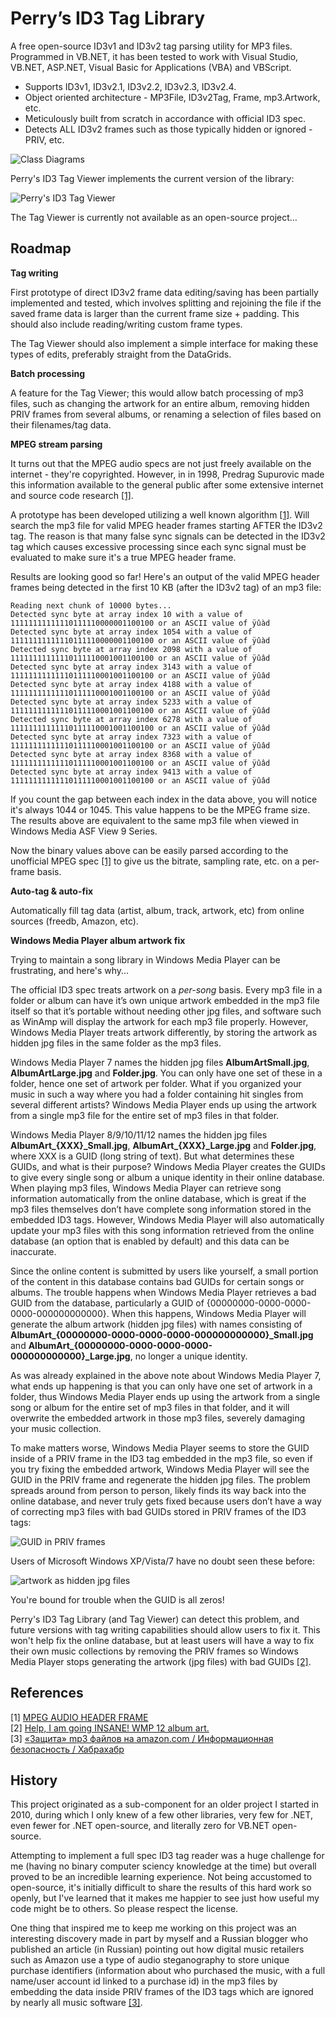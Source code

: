 Perry’s ID3 Tag Library
=======================

A free open-source ID3v1 and ID3v2 tag parsing utility for MP3 files. Programmed in VB.NET, it has been tested to work with Visual Studio, VB.NET, ASP.NET, Visual Basic for Applications (VBA) and VBScript.

* Supports ID3v1, ID3v2.1, ID3v2.2, ID3v2.3, ID3v2.4.  
* Object oriented architecture - MP3File, ID3v2Tag, Frame, mp3.Artwork, etc.  
* Meticulously built from scratch in accordance with official ID3 spec.  
* Detects ALL ID3v2 frames such as those typically hidden or ignored - PRIV, etc.  

![Class Diagrams](http://files.glassocean.net/github/id3taglibrary1.jpg)

Perry's ID3 Tag Viewer implements the current version of the library:

![Perry's ID3 Tag Viewer](http://glassocean.net/media/id3-tag-viewer-1.jpg)

The Tag Viewer is currently not available as an open-source project...

Roadmap
-------

**Tag writing**

First prototype of direct ID3v2 frame data editing/saving has been partially implemented and tested, which involves  splitting and rejoining the file if the saved frame data is larger than the current frame size + padding. This should also include reading/writing custom frame types.

The Tag Viewer should also implement a simple interface for making these types of edits, preferably straight from the DataGrids.

**Batch processing**

A feature for the Tag Viewer; this would allow batch processing of mp3 files, such as changing the artwork for an entire album, removing hidden PRIV frames from several albums, or renaming a selection of files based on their filenames/tag data.

**MPEG stream parsing**

It turns out that the MPEG audio specs are not just freely available on the internet - they're copyrighted. However, in in 1998, Predrag Supurovic made this information available to the general public after some extensive internet and source code research [[1]](#references).

A prototype has been developed utilizing a well known algorithm [[1]](#references). Will search the mp3 file for valid MPEG header frames starting AFTER the ID3v2 tag. The reason is that many false sync signals can be detected in the ID3v2 tag which causes excessive processing since each sync signal must be evaluated to make sure it's a true MPEG header frame.

Results are looking good so far! Here's an output of the valid MPEG header frames being detected in the first 10 KB (after the ID3v2 tag) of an mp3 file:

```
Reading next chunk of 10000 bytes...
Detected sync byte at array index 10 with a value of 11111111111110111110000001100100 or an ASCII value of ÿûàd
Detected sync byte at array index 1054 with a value of 11111111111110111110000001100100 or an ASCII value of ÿûàd
Detected sync byte at array index 2098 with a value of 11111111111110111110001001100100 or an ASCII value of ÿûâd
Detected sync byte at array index 3143 with a value of 11111111111110111110001001100100 or an ASCII value of ÿûâd
Detected sync byte at array index 4188 with a value of 11111111111110111110001001100100 or an ASCII value of ÿûâd
Detected sync byte at array index 5233 with a value of 11111111111110111110001001100100 or an ASCII value of ÿûâd
Detected sync byte at array index 6278 with a value of 11111111111110111110001001100100 or an ASCII value of ÿûâd
Detected sync byte at array index 7323 with a value of 11111111111110111110001001100100 or an ASCII value of ÿûâd
Detected sync byte at array index 8368 with a value of 11111111111110111110001001100100 or an ASCII value of ÿûâd
Detected sync byte at array index 9413 with a value of 11111111111110111110001001100100 or an ASCII value of ÿûâd
```

If you count the gap between each index in the data above, you will notice it's always 1044 or 1045. This value happens to be the MPEG frame size. The results above are equivalent to the same mp3 file when viewed in Windows Media ASF View 9 Series.

Now the binary values above can be easily parsed according to the unofficial MPEG spec [[1]](#references) to give us the bitrate, sampling rate, etc. on a per-frame basis.

**Auto-tag & auto-fix**

Automatically fill tag data (artist, album, track, artwork, etc) from online sources (freedb, Amazon, etc).

**Windows Media Player album artwork fix**

Trying to maintain a song library in Windows Media Player can be frustrating, and here's why...

The official ID3 spec treats artwork on a *per-song* basis. Every mp3 file in a folder or album can have it’s own unique artwork embedded in the mp3 file itself so that it’s portable without needing other jpg files, and software such as WinAmp will display the artwork for each mp3 file properly. However, Windows Media Player treats artwork differently, by storing the artwork as hidden jpg files in the same folder as the mp3 files.

Windows Media Player 7 names the hidden jpg files **AlbumArtSmall.jpg**, **AlbumArtLarge.jpg** and **Folder.jpg**. You can only have one set of these in a folder, hence one set of artwork per folder. What if you organized your music in such a way where you had a folder containing hit singles from several different artists? Windows Media Player ends up using the artwork from a single mp3 file for the entire set of mp3 files in that folder.

Windows Media Player 8/9/10/11/12 names the hidden jpg files **AlbumArt_{XXX}_Small.jpg**, **AlbumArt_{XXX}_Large.jpg** and **Folder.jpg**, where XXX is a GUID (long string of text). But what determines these GUIDs, and what is their purpose? Windows Media Player creates the GUIDs to give every single song or album a unique identity in their online database. When playing mp3 files, Windows Media Player can retrieve song information automatically from the online database, which is great if the mp3 files themselves don’t have complete song information stored in the embedded ID3 tags. However, Windows Media Player will also automatically update your mp3 files with this song information retrieved from the online database (an option that is enabled by default) and this data can be inaccurate.

Since the online content is submitted by users like yourself, a small portion of the content in this database contains bad GUIDs for certain songs or albums. The trouble happens when Windows Media Player retrieves a bad GUID from the database, particularly a GUID of {00000000-0000-0000-0000-000000000000}. When this happens, Windows Media Player will generate the album artwork (hidden jpg files) with names consisting of **AlbumArt_{00000000-0000-0000-0000-000000000000}_Small.jpg** and **AlbumArt_{00000000-0000-0000-0000-000000000000}_Large.jpg**, no longer a unique identity.

As was already explained in the above note about Windows Media Player 7, what ends up happening is that you can only have one set of artwork in a folder, thus Windows Media Player ends up using the artwork from a single song or album for the entire set of mp3 files in that folder, and it will overwrite the embedded artwork in those mp3 files, severely damaging your music collection.

To make matters worse, Windows Media Player seems to store the GUID inside of a PRIV frame in the ID3 tag embedded in the mp3 file, so even if you try fixing the embedded artwork, Windows Media Player will see the GUID in the PRIV frame and regenerate the hidden jpg files. The problem spreads around from person to person, likely finds its way back into the online database, and never truly gets fixed because users don’t have a way of correcting mp3 files with bad GUIDs stored in PRIV frames of the ID3 tags:

![GUID in PRIV frames](http://files.glassocean.net/github/id3taglibrary3.jpg)

Users of Microsoft Windows XP/Vista/7 have no doubt seen these before:

![artwork as hidden jpg files](http://files.glassocean.net/github/id3taglibrary2.jpg)

You're bound for trouble when the GUID is all zeros!

Perry's ID3 Tag Library (and Tag Viewer) can detect this problem, and future versions with tag writing capabilities should allow users to fix it. This won't help fix the online database, but at least users will have a way to fix their own music collections by removing the PRIV frames so Windows Media Player stops generating the artwork (jpg files) with bad GUIDs [[2]](#references).

References
----------

[1] [MPEG AUDIO HEADER FRAME](http://www.mpgedit.org/mpgedit/mpeg_format/mpeghdr.htm)  
[2] [Help, I am going INSANE! WMP 12 album art.](http://social.technet.microsoft.com/Forums/windows/en-US/e6ee46cc-f088-4847-a9a2-58fac6888407/help-i-am-going-insane-wmp12-album-art)  
[3] [«Защита» mp3 файлов на amazon.com / Информационная безопасность / Хабрахабр](http://habrahabr.ru/post/134523/)  

History
-------

This project originated as a sub-component for an older project I started in 2010, during which I only knew of a few other libraries, very few for .NET, even fewer for .NET open-source, and literally zero for VB.NET open-source.

Attempting to implement a full spec ID3 tag reader was a huge challenge for me (having no binary computer sciency knowledge at the time) but overall proved to be an incredible learning experience. Not being accustomed to open-source, it's initially difficult to share the results of this hard work so openly, but I've learned that it makes me happier to see just how useful my code might be to others. So please respect the license.

One thing that inspired me to keep me working on this project was an interesting discovery made in part by myself and a Russian blogger who published an article (in Russian) pointing out how digital music retailers such as Amazon use a type of audio steganography to store unique purchase identifiers (information about who purchased the music, with a full name/user account id linked to a purchase id) in the mp3 files by embedding the data inside PRIV frames of the ID3 tags which are ignored by nearly all music software [[3]](#references).
